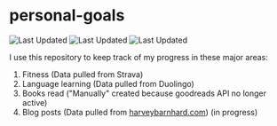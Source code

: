 # personal-goals
![Last Updated](https://img.shields.io/date/1615519291?color=FC4C02&label=Fitness%20Updated&logo=strava)
![Last Updated](https://img.shields.io/date/1615519291?color=7ac70c&label=Language%20Updated&logo=duolingo)
![Last Updated](https://img.shields.io/date/1615519291?color=e9e5cd&label=Books%20Updated&logo=goodreads)

I use this repository to keep track of my progress in these major areas:

1. Fitness (Data pulled from Strava)
2. Language learning (Data pulled from Duolingo)
3. Books read ("Manually" created because goodreads API no longer active)
4. Blog posts (Data pulled from [harveybarnhard.com](https://harveybarnhard.com)) (in progress)
